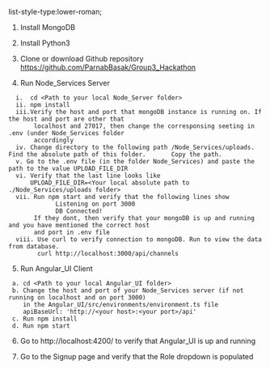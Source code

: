 list-style-type:lower-roman;

1. Install MongoDB
  

2. Install Python3
    

3. Clone or download Github repository https://github.com/ParnabBasak/Group3_Hackathon

4. Run Node_Services Server
  ```
    i.  cd <Path to your local Node_Server folder>
    ii. npm install
    iii.Verify the host and port that mongoDB instance is running on. If the host and port are other that
         localhost and 27017, then change the corresponsing seeting in .env (under Node_Services folder
         accordingly
    iv. Change directory to the following path /Node_Services/uploads. Find the absolute path of this folder.       Copy the path.
    v. Go to the .env file (in the folder Node_Services) and paste the path to the value UPLOAD_FILE_DIR
    vi. Verify that the last line looks like
        UPLOAD_FILE_DIR=<Your local absolute path to ./Node_Services/uploads folder>  
    vii. Run npm start and verify that the following lines show 
               Listening on port 3000
               DB Connected!
         If they dont, then verify that your mongoDB is up and running and you have mentioned the correct host 
         and port in .env file
    viii. Use curl to verify connection to mongoDB. Run to view the data from database.
          curl http://localhost:3000/api/channels
  ```
   
5. Run Angular_UI Client
  ```
   a. cd <Path to your local Angular_UI folder>
   b. Change the host and port of your Node_Services server (if not running on localhost and on port 3000) 
      in the Angular_UI/src/environments/environment.ts file 
      apiBaseUrl: 'http://<your host>:<your port>/api' 
   c. Run npm install
   d. Run npm start
   ```
   
6. Go to http://localhost:4200/ to verify that Angular_UI is up and running
  

7. Go to the Signup page and verify that the Role dropdown is populated
           
          

